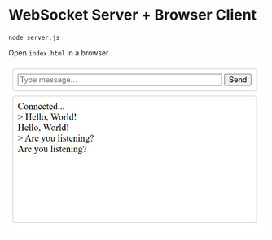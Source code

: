 # WebSocket Server + Browser Client

```
node server.js
```

Open `index.html` in a browser.

![alt text](image.png)
